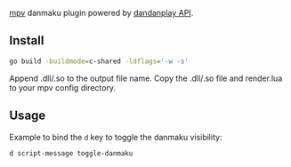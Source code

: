 [mpv](https://mpv.io) danmaku plugin powered by [dandanplay API](https://api.dandanplay.net/swagger/ui/index).

## Install

```bash
go build -buildmode=c-shared -ldflags='-w -s'
```

Append .dll/.so to the output file name. Copy the .dll/.so file and render.lua to your mpv config directory.

## Usage

Example to bind the `d` key to toggle the danmaku visibility:

```
d script-message toggle-danmaku
```

